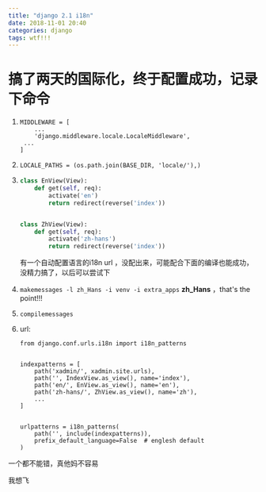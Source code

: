 ```yaml
---
title: "django 2.1 i18n"
date: 2018-11-01 20:40
categories: django
tags: wtf!!!
---
```


# 搞了两天的国际化，终于配置成功，记录下命令

1. ```django
   MIDDLEWARE = [
       ...
       'django.middleware.locale.LocaleMiddleware',
   	...
   ]
   
   ```

2. `LOCALE_PATHS = (os.path.join(BASE_DIR, 'locale/'),)`

3. ```python
   class EnView(View):
       def get(self, req):
           activate('en')
           return redirect(reverse('index'))
   
   
   class ZhView(View):
       def get(self, req):
           activate('zh-hans')
           return redirect(reverse('index'))
   
   ```

   有一个自动配置语言的i18n url ，没配出来，可能配合下面的编译也能成功，没精力搞了，以后可以尝试下

4. `makemessages -l zh_Hans -i venv -i extra_apps`     	**zh_Hans** ，that's the point!!!

5. `compilemessages`

6. url:

   ```django
   from django.conf.urls.i18n import i18n_patterns
   
   
   indexpatterns = [
       path('xadmin/', xadmin.site.urls),
       path('', IndexView.as_view(), name='index'),
       path('en/', EnView.as_view(), name='en'),
       path('zh-hans/', ZhView.as_view(), name='zh'),
       ...
   ]
   
   
   urlpatterns = i18n_patterns(
       path('', include(indexpatterns)),
       prefix_default_language=False  # englesh default
   )
   
   ```


一个都不能错，真他妈不容易

我想飞